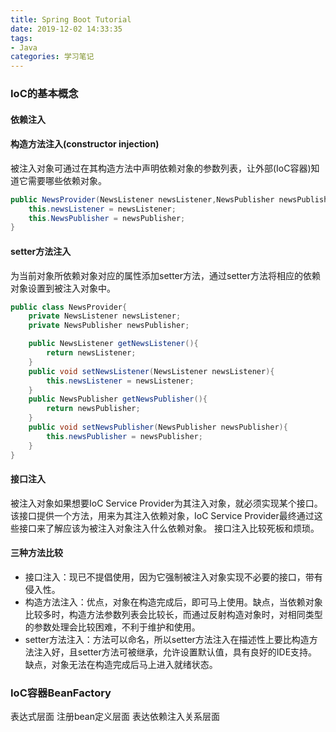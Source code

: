 ```yaml
---
title: Spring Boot Tutorial
date: 2019-12-02 14:33:35
tags: 
- Java
categories: 学习笔记
---
```



### IoC的基本概念

#### 依赖注入

#### 构造方法注入(constructor injection)

被注入对象可通过在其构造方法中声明依赖对象的参数列表，让外部(IoC容器)知道它需要哪些依赖对象。
```java
public NewsProvider(NewsListener newsListener,NewsPublisher newsPublisher){
    this.newsListener = newsListener;
    this.NewsPublisher = newsPublisher;
}
```

<!--more-->

#### setter方法注入

为当前对象所依赖对象对应的属性添加setter方法，通过setter方法将相应的依赖对象设置到被注入对象中。
```java
public class NewsProvider{
    private NewsListener newsListener;
    private NewsPublisher newsPublisher;

    public NewsListener getNewsListener(){
        return newsListener;
    }
    public void setNewsListener(NewsListener newsListener){
        this.newsListener = newsListener;
    }
    public NewsPublisher getNewsPublisher(){
        return newsPublisher;
    }
    public void setNewsPublisher(NewsPublisher newsPublisher){
        this.newsPublisher = newsPublisher;
    }
}
```

#### 接口注入

被注入对象如果想要IoC Service Provider为其注入对象，就必须实现某个接口。该接口提供一个方法，用来为其注入依赖对象，IoC Service Provider最终通过这些接口来了解应该为被注入对象注入什么依赖对象。
接口注入比较死板和烦琐。

#### 三种方法比较

- 接口注入：现已不提倡使用，因为它强制被注入对象实现不必要的接口，带有侵入性。
- 构造方法注入：优点，对象在构造完成后，即可马上使用。缺点，当依赖对象比较多时，构造方法参数列表会比较长，而通过反射构造对象时，对相同类型的参数处理会比较困难，不利于维护和使用。
- setter方法注入：方法可以命名，所以setter方法注入在描述性上要比构造方法注入好，且setter方法可被继承，允许设置默认值，具有良好的IDE支持。缺点，对象无法在构造完成后马上进入就绪状态。


### IoC容器BeanFactory

表达式层面
注册bean定义层面
表达依赖注入关系层面